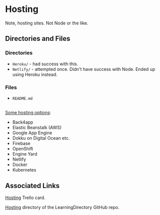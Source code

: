 # Hosting
Note, hosting sites. Not Node or the like.

## Directories and Files
### Directories
* `Heroku/` - had success with this.
* `Netlify/` - attempted once. Didn't have success with Node. Ended up using Heroku instead.

### Files
* `README.md`

##

[Some hosting options](https://blog.back4app.com/heroku-alternatives/):
* Back4app
* Elastic Beanstalk (AWS)
* Google App Engine
* Dokku on Digital Ocean etc.
* Firebase
* OpenShift
* Engine Yard
* Netlify 
* Docker
* Kubernetes

## Associated Links
[Hosting](https://trello.com/c/Z6kPD3vr/573-hosting) Trello card.

[Hosting](https://github.com/JamieBort/LearningDirectory/tree/master/Hosting) directory of the LearningDirectory GitHub repo.